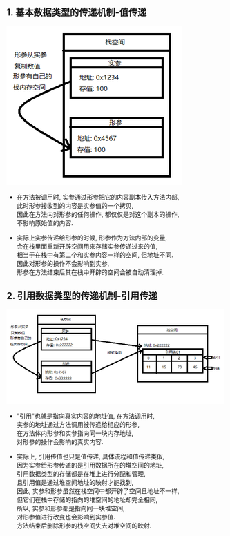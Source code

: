 ## 1. 基本数据类型的传递机制-值传递
![image01](https://raw.githubusercontent.com/leon9dragon/notes_of_java/master/99.images/20200323090357.png)

- 在方法被调用时, 实参通过形参把它的内容副本传入方法内部,  
此时形参接收到的内容是实参值的一个拷贝,  
因此在方法内对形参的任何操作, 都仅仅是对这个副本的操作,  
不影响原始值的内容.

- 实际上实参传递给形参的时候, 形参作为方法内部的变量,  
  会在栈里面重新开辟空间用来存储实参传递过来的值,  
  相当于在栈中有第二个和实参内容一样的空间, 但地址不同.  
  因此对形参的操作不会影响到实参,  
  形参在方法结束后其在栈中开辟的空间会被自动清理掉.

## 2. 引用数据类型的传递机制-引用传递
![image 02](https://raw.githubusercontent.com/leon9dragon/notes_of_java/master/99.images/20200323091431.png)

- "引用"也就是指向真实内容的地址值, 在方法调用时,  
  实参的地址通过方法调用被传递给相应的形参,  
  在方法体内形参和实参指向同一块内存地址,  
  对形参的操作会影响的真实内容. 

- 实际上, 引用传值也只是值传递, 具体流程和值传递类似,  
  因为实参给形参传递的是引用数据所在的堆空间的地址,  
  引用数据类型的存储都是在堆上进行分配和管理,  
  且引用值是通过堆空间地址的映射才能找到,  
  因此, 实参和形参虽然在栈空间中都开辟了空间且地址不一样,  
  但它们在栈中存储的指向的堆空间的地址却完全相同,  
  所以, 实参和形参都是指向同一块堆空间,  
  对形参值进行改变也会影响到实参值.  
  方法结束后删除形参的栈空间失去对堆空间的映射.